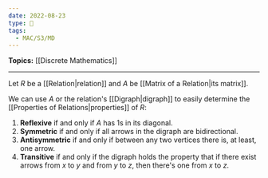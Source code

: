 ```yaml
---
date: 2022-08-23
type: 🧠
tags:
  - MAC/S3/MD
---
```


**Topics:** [[Discrete Mathematics]]

---

Let $R$ be a [[Relation|relation]] and $A$ be [[Matrix of a Relation|its matrix]].

We can use $A$ or the relation's [[Digraph|digraph]] to easily determine the [[Properties of Relations|properties]] of $R$:

1. **Reflexive** if and only if $A$ has $1$s in its diagonal.
2. **Symmetric** if and only if all arrows in the digraph are bidirectional.
3. **Antisymmetric** if and only if between any two vertices there is, at least, one arrow.
4. **Transitive** if and only if the digraph holds the property that if there exist arrows from $x$ to $y$ and from $y$ to $z$, then there's one from $x$ to $z$.

